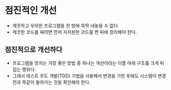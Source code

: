 # 점진적인 개선
- 깨끗하고 우아한 프로그램을 한 방에 뚝딱 내놓을 수 없다.
- 깨끗한 코드를 짜려면 먼저 지저분한 코드를 짠 뒤에 정리해야 한다.

## 점진적으로 개선하다
- 프로그램을 망치는 가장 좋은 방법 중 하나는 개선이라는 이름 아래 구조를 크게 뒤집는 행위다.
- 그래서 테스트 주도 개발(TDD) 기법을 사용해서 변경을 가한 후에도 시스템이 변경 전과 똑같이 돌아가는 것을 확인해야 한다.

